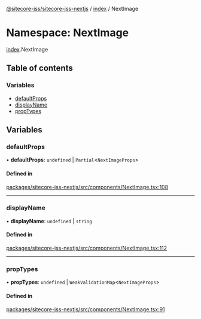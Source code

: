 [@sitecore-jss/sitecore-jss-nextjs](../README.md) / [index](index.md) / NextImage

# Namespace: NextImage

[index](index.md).NextImage

## Table of contents

### Variables

- [defaultProps](index.NextImage.md#defaultprops)
- [displayName](index.NextImage.md#displayname)
- [propTypes](index.NextImage.md#proptypes)

## Variables

### defaultProps

• **defaultProps**: `undefined` \| `Partial`\<`NextImageProps`\>

#### Defined in

[packages/sitecore-jss-nextjs/src/components/NextImage.tsx:108](https://github.com/Sitecore/jss/blob/f4a52d996/packages/sitecore-jss-nextjs/src/components/NextImage.tsx#L108)

___

### displayName

• **displayName**: `undefined` \| `string`

#### Defined in

[packages/sitecore-jss-nextjs/src/components/NextImage.tsx:112](https://github.com/Sitecore/jss/blob/f4a52d996/packages/sitecore-jss-nextjs/src/components/NextImage.tsx#L112)

___

### propTypes

• **propTypes**: `undefined` \| `WeakValidationMap`\<`NextImageProps`\>

#### Defined in

[packages/sitecore-jss-nextjs/src/components/NextImage.tsx:91](https://github.com/Sitecore/jss/blob/f4a52d996/packages/sitecore-jss-nextjs/src/components/NextImage.tsx#L91)
